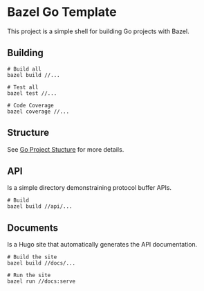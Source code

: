 # Bazel Go Template

This project is a simple shell for building Go projects with Bazel.

## Building

```shell
# Build all
bazel build //...

# Test all
bazel test //...

# Code Coverage
bazel coverage //...
```

## Structure

See [Go Project Stucture](https://github.com/golang-standards/project-layout) for more details.

## API 

Is a simple directory demonstraining protocol buffer APIs.

```shell
# Build
bazel build //api/...
```

## Documents

Is a Hugo site that automatically generates the API documentation. 

```shell
# Build the site
bazel build //docs/...

# Run the site
bazel run //docs:serve
```
